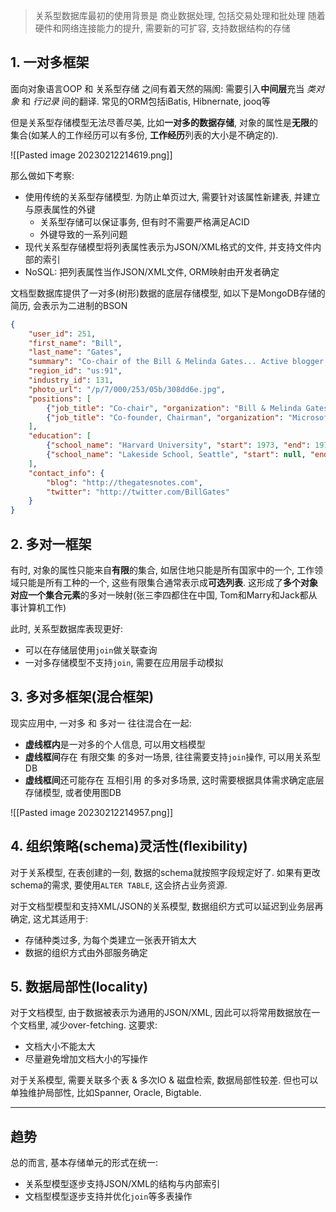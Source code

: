 >关系型数据库最初的使用背景是 商业数据处理, 包括交易处理和批处理
>随着硬件和网络连接能力的提升, 需要新的可扩容, 支持数据结构的存储

## 1. 一对多框架

面向对象语言OOP 和 关系型存储 之间有着天然的隔阂: 需要引入**中间层**充当 *类对象* 和 *行记录* 间的翻译. 常见的ORM包括iBatis, Hibnernate, jooq等

但是关系型存储模型无法尽善尽美, 比如**一对多的数据存储**, 对象的属性是**无限**的集合(如某人的工作经历可以有多份, **工作经历**列表的大小是不确定的). 

![[Pasted image 20230212214619.png]]

那么做如下考察:
- 使用传统的关系型存储模型. 为防止单页过大, 需要针对该属性新建表, 并建立与原表属性的外键
	- 关系型存储可以保证事务, 但有时不需要严格满足ACID
	- 外键导致的一系列问题
- 现代关系型存储模型将列表属性表示为JSON/XML格式的文件, 并支持文件内部的索引
- NoSQL: 把列表属性当作JSON/XML文件, ORM映射由开发者确定

文档型数据库提供了一对多(树形)数据的底层存储模型, 如以下是MongoDB存储的简历, 会表示为二进制的BSON
```json
{ 
	"user_id": 251, 
	"first_name": "Bill", 
	"last_name": "Gates", 
	"summary": "Co-chair of the Bill & Melinda Gates... Active blogger.", 
	"region_id": "us:91", 
	"industry_id": 131, 
	"photo_url": "/p/7/000/253/05b/308dd6e.jpg",
	"positions": [ 
		{"job_title": "Co-chair", "organization": "Bill & Melinda Gates Foundation"}, 
		{"job_title": "Co-founder, Chairman", "organization": "Microsoft"} 
	], 
	"education": [ 
		{"school_name": "Harvard University", "start": 1973, "end": 1975}, 
		{"school_name": "Lakeside School, Seattle", "start": null, "end": null} 
	], 
	"contact_info": { 
		"blog": "http://thegatesnotes.com", 
		"twitter": "http://twitter.com/BillGates" 
	}
}
```

## 2. 多对一框架

有时, 对象的属性只能来自**有限**的集合, 如居住地只能是所有国家中的一个, 工作领域只能是所有工种的一个, 这些有限集合通常表示成**可选列表**. 这形成了**多个对象对应一个集合元素**的多对一映射(张三李四都住在中国, Tom和Marry和Jack都从事计算机工作)

此时, 关系型数据库表现更好:
- 可以在存储层使用`join`做关联查询
- 一对多存储模型不支持`join`, 需要在应用层手动模拟 

## 3. 多对多框架(混合框架)

现实应用中, 一对多 和 多对一 往往混合在一起:
- **虚线框内**是一对多的个人信息, 可以用文档模型
- **虚线框间**存在 有限交集 的多对一场景, 往往需要支持`join`操作, 可以用关系型DB
- **虚线框间**还可能存在 互相引用 的多对多场景, 这时需要根据具体需求确定底层存储模型, 或者使用图DB

![[Pasted image 20230212214957.png]]

## 4. 组织策略(schema)灵活性(flexibility)

对于关系模型, 在表创建的一刻, 数据的schema就按照字段规定好了. 如果有更改schema的需求, 要使用`ALTER TABLE`, 这会挤占业务资源.

对于文档型模型和支持XML/JSON的关系模型, 数据组织方式可以延迟到业务层再确定, 这尤其适用于:
- 存储种类过多, 为每个类建立一张表开销太大
- 数据的组织方式由外部服务确定

## 5. 数据局部性(locality)

对于文档模型, 由于数据被表示为通用的JSON/XML, 因此可以将常用数据放在一个文档里, 减少over-fetching. 这要求:
- 文档大小不能太大
- 尽量避免增加文档大小的写操作

对于关系模型, 需要关联多个表 & 多次IO & 磁盘检索, 数据局部性较差. 但也可以单独维护局部性, 比如Spanner, Oracle, Bigtable.

---
## 趋势

总的而言, 基本存储单元的形式在统一:
- 关系型模型逐步支持JSON/XML的结构与内部索引
- 文档型模型逐步支持并优化`join`等多表操作

